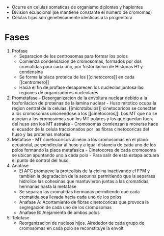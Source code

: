 - Ocurre en celulas somaticas de organismo diplontes y haplontes
- Division ecuacional (se mantiene constante el numero de cromomas)
- Celulas hijas son geneteicamente identicas a la progenitora

# Fases

1. Profase
	  - Separacion de los centrosomas para formar los polos
	  - Comienza condensacion de cromosomas, formados por dos cromatidas para cada uno, por fosforilacion de Histonas H1 y condensina
	  - Se forma la placa proteica de los [[cinetocoros]] en cada [[centromero]]
	  - Hacia el fin de profase desaparecen los nucleolos juntosa las regiones de organizadores nucleolares
2. Prometafase
	   - Desorganizacion de la envoltura nuclear debido a la fosforilacion de proteinas de la lamina nuclear
	   - Huso mitotico ocupa la region central de la celulas. [[microtúbulos]] cinetocoricos se conectan a los cromosomas unionendose a los [[cinetocoros]]. Los MT que no se asocian a los cromosomas son los MT polares y los que quedan fuera del huso son los MT astrales
	   - Cromosomas comienzan a moverse hace el ecuador de la celula traccionados por las fibras cinetocoricas del huso y las proteinas motoras
3. Metafase
	   - MT cinetocoricos alinean a los cromosomas en el plano ecuatorial, perpendicular al huso y a igual distancia de cada uno de los polos formando la placa metafasica
	   - Cinetocores de cada cromosoma se ubican apuntando uno a cada polo
	   - Para salir de esta estapa actuara el punto de control del huso
4. Anafase
	- El APC promueve la proteolisis de la ciclina inactivando el FPM y tambien la degradacion de la securina permitiendo que la separasa hidrolice las cohesinas que mantuvieron juntas a las cromatidas hermanas hasta la metafase
	- Se separan las cromatidas hermanas permitiendo que cada cromatida sea llevada hacia cada uno de los polos
	- Anafase A: Acortamiento de fibras cinetocoricas que provoca la segregacion de cada uno de los cromosomas
	- Anafase B: Alejamiento de ambos polos
5. Telofase
	- Reorganizacion de nucleos hijos. Alrededor de cada grupo de cromosomas en cada polo se reconstituye la envolt